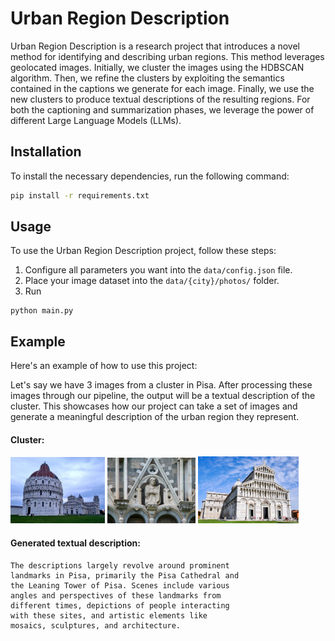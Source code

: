 # Urban Region Description

Urban Region Description is a research project that introduces a novel method for identifying and describing urban regions. This method leverages geolocated images. Initially, we cluster the images using the HDBSCAN algorithm. Then, we refine the clusters by exploiting the semantics contained in the captions we generate for each image. Finally, we use the new clusters to produce textual descriptions of the resulting regions. For both the captioning and summarization phases, we leverage the power of different Large Language Models (LLMs).

## Installation
To install the necessary dependencies, run the following command:
```bash
pip install -r requirements.txt
```
## Usage
To use the Urban Region Description project, follow these steps:

1. Configure all parameters you want into the `data/config.json` file.
2. Place your image dataset into the `data/{city}/photos/` folder.
3. Run
```
python main.py
```

## Example
Here's an example of how to use this project:

Let's say we have 3 images from a cluster in Pisa. After processing these images through our pipeline, the output will be a textual description of the cluster. This showcases how our project can take a set of images and generate a meaningful description of the urban region they represent. 

#### Cluster:
<p float="left">
  <img src="data/pisa/images/cluster_25/example1.png" width="30%" />
  <img src="data/pisa/images/cluster_25/example4.png" width="28%" /> 
  <img src="data/pisa/images/cluster_25/example3.png" width="32%" />
</p>

#### Generated textual description:
```
The descriptions largely revolve around prominent
landmarks in Pisa, primarily the Pisa Cathedral and
the Leaning Tower of Pisa. Scenes include various
angles and perspectives of these landmarks from
different times, depictions of people interacting
with these sites, and artistic elements like
mosaics, sculptures, and architecture.
```